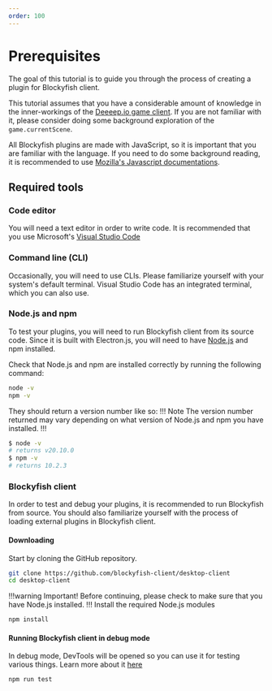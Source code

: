 ```yaml
---
order: 100
---
```


# Prerequisites

The goal of this tutorial is to guide you through the process of creating a plugin for Blockyfish client.

This tutorial assumes that you have a considerable amount of knowledge in the inner-workings of the [Deeeep.io game client](https://beta.deeeep.io). If you are not familiar with it, please consider doing some background exploration of the `game.currentScene`.

All Blockyfish plugins are made with JavaScript, so it is important that you are familiar with the language. If you need to do some background reading, it is recommended to use [Mozilla's Javascript documentations](https://developer.mozilla.org/en-US/docs/Learn/JavaScript).

## Required tools

### Code editor

You will need a text editor in order to write code. It is recommended that you use Microsoft's [Visual Studio Code](https://code.visualstudio.com/)

### Command line (CLI)

Occasionally, you will need to use CLIs. Please familiarize yourself with your system's default terminal. Visual Studio Code has an integrated terminal, which you can also use.

### Node.js and npm

To test your plugins, you will need to run Blockyfish client from its source code. Since it is built with Electron.js, you will need to have [Node.js](https://nodejs.org/en/download/) and npm installed.

Check that Node.js and npm are installed correctly by running the following command:

```sh
node -v
npm -v
```

They should return a version number like so:
!!! Note
The version number returned may vary depending on what version of Node.js and npm you have installed.
!!!

```sh
$ node -v
# returns v20.10.0
$ npm -v
# returns 10.2.3
```

### Blockyfish client

In order to test and debug your plugins, it is recommended to run Blockyfish from source. You should also familiarize yourself with the process of loading external plugins in Blockyfish client.

#### Downloading

Start by cloning the GitHub repository.

```sh
git clone https://github.com/blockyfish-client/desktop-client
cd desktop-client
```

!!!warning Important!
Before continuing, please check to make sure that you have Node.js installed.
!!!
Install the required Node.js modules

```sh
npm install
```

#### Running Blockyfish client in debug mode

In debug mode, DevTools will be opened so you can use it for testing various things. Learn more about it [here](/tutorial/testing-and-debugging/#loading-external-plugins)

```sh
npm run test
```
